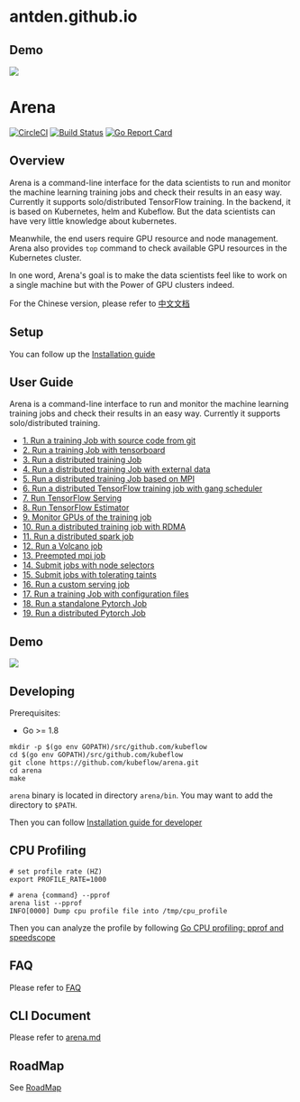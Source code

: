# antden.github.io


## Demo

[![](demo.jpg)](http://cloud.video.taobao.com/play/u/2987821887/p/1/e/6/t/1/50210690772.mp4)


# Arena

[![CircleCI](https://circleci.com/gh/kubeflow/arena.svg?style=svg)](https://circleci.com/gh/kubeflow/arena)
[![Build Status](https://travis-ci.org/kubeflow/arena.svg?branch=master)](https://travis-ci.org/kubeflow/arena) 
[![Go Report Card](https://goreportcard.com/badge/github.com/kubeflow/arena)](https://goreportcard.com/report/github.com/kubeflow/arena)


## Overview

Arena is a command-line interface for the data scientists to run and monitor the machine learning training jobs and check their results in an easy way. Currently it supports solo/distributed TensorFlow training. In the backend, it is based on Kubernetes, helm and Kubeflow. But the data scientists can have very little knowledge about kubernetes.

Meanwhile, the end users require GPU resource and node management. Arena also provides `top` command to check available GPU resources in the Kubernetes cluster.

In one word, Arena's goal is to make the data scientists feel like to work on a single machine but with the Power of GPU clusters indeed.

For the Chinese version, please refer to [中文文档](README_cn.md)

## Setup

You can follow up the [Installation guide](docs/installation/INSTALL_FROM_BINARY.md)

## User Guide

Arena is a command-line interface to run and monitor the machine learning training jobs and check their results in an easy way. Currently it supports solo/distributed training.

- [1. Run a training Job with source code from git](docs/userguide/1-tfjob-standalone.md)
- [2. Run a training Job with tensorboard](docs/userguide/2-tfjob-tensorboard.md)
- [3. Run a distributed training Job](docs/userguide/3-tfjob-distributed.md)
- [4. Run a distributed training Job with external data](docs/userguide/4-tfjob-distributed-data.md)
- [5. Run a distributed training Job based on MPI](docs/userguide/5-mpijob-distributed.md)
- [6. Run a distributed TensorFlow training job with gang scheduler](docs/userguide/6-tfjob-gangschd.md)
- [7. Run TensorFlow Serving](docs/userguide/7-tf-serving.md)
- [8. Run TensorFlow Estimator](docs/userguide/8-tfjob-estimator.md)
- [9. Monitor GPUs of the training job ](docs/userguide/9-top-job-gpu-metric.md)
- [10. Run a distributed training job with RDMA](docs/userguide/10-rdma-integration.md)
- [11. Run a distributed spark job](docs/userguide/11-sparkjob-distributed.md)
- [12. Run a Volcano job](docs/userguide/12-volcanojob.md)
- [13. Preempted mpi job](docs/userguide/13-preempted-mpijob.md)
- [14. Submit jobs with node selectors](docs/userguide/14-submit-with-node-selector.md)
- [15. Submit jobs with tolerating taints](docs/userguide/14-submit-with-node-toleration.md)
- [16. Run a custom serving job](docs/userguide/15-custom-serving-sample.md)
- [17. Run a training Job with configuration files](docs/userguide/16-assign-config-file.md)
- [18. Run a standalone Pytorch Job](docs/userguide/17-pytorchjob-standalone.md)
- [19. Run a distributed Pytorch Job](docs/userguide/18-pytorchjob-distributed.md)

## Demo

[![](demo.jpg)](http://cloud.video.taobao.com/play/u/2987821887/p/1/e/6/t/1/50210690772.mp4)


## Developing

Prerequisites:

- Go >= 1.8

```
mkdir -p $(go env GOPATH)/src/github.com/kubeflow
cd $(go env GOPATH)/src/github.com/kubeflow
git clone https://github.com/kubeflow/arena.git
cd arena
make
```

`arena` binary is located in directory `arena/bin`. You may want to add the directory to `$PATH`.

Then you can follow [Installation guide for developer](docs/installation/INSTALL_FROM_SOURCE.md)

## CPU Profiling

```
# set profile rate (HZ)
export PROFILE_RATE=1000

# arena {command} --pprof
arena list --pprof
INFO[0000] Dump cpu profile file into /tmp/cpu_profile
```

Then you can analyze the profile by following [Go CPU profiling: pprof and speedscope](https://coder.today/go-profiling-pprof-and-speedscope-b05b812cc429)



## FAQ

Please refer to [FAQ](FAQ.md)

## CLI Document

Please refer to [arena.md](docs/cli/arena.md)

## RoadMap

See [RoadMap](ROADMAP.md)
